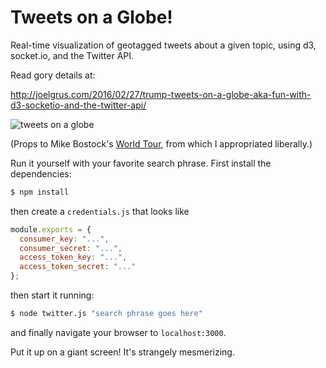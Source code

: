 # Tweets on a Globe!

Real-time visualization of geotagged tweets about a given topic, using d3, socket.io, and the Twitter API.

Read gory details at:

http://joelgrus.com/2016/02/27/trump-tweets-on-a-globe-aka-fun-with-d3-socketio-and-the-twitter-api/

![tweets on a globe](https://raw.githubusercontent.com/joelgrus/twitter-globe/master/globe.gif)

(Props to Mike Bostock's <a href = "http://bl.ocks.org/mbostock/4183330">World Tour</a>,
 from which I appropriated liberally.)

Run it yourself with your favorite search phrase. First install the dependencies:

```bash
$ npm install
```

then create a `credentials.js` that looks like

```js
module.exports = {
  consumer_key: "...",
  consumer_secret: "...",
  access_token_key: "...",
  access_token_secret: "..."
};
```

then start it running:

```bash
$ node twitter.js "search phrase goes here"
```

and finally navigate your browser to `localhost:3000`.

Put it up on a giant screen! It's strangely mesmerizing.
